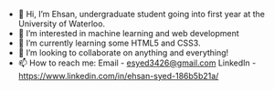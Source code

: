 - 👋 Hi, I’m Ehsan, undergraduate student going into first year at the University of Waterloo.
- 👀 I’m interested in machine learning and web development
- 🌱 I’m currently learning some HTML5 and CSS3.
- 💞️ I’m looking to collaborate on anything and everything!
- 📫 How to reach me: 
      Email - esyed3426@gmail.com 
      LinkedIn - https://www.linkedin.com/in/ehsan-syed-186b5b21a/

<!---
esyed3426/esyed3426 is a ✨ special ✨ repository because its `README.md` (this file) appears on your GitHub profile.
You can click the Preview link to take a look at your changes.
--->

